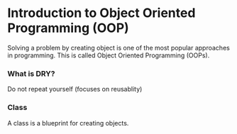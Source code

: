 # Introduction to Object Oriented Programming (OOP)
Solving a problem by creating object is one of the most popular approaches in programming. This is called Object Oriented Programming (OOPs).

### What is DRY?
Do not repeat yourself (focuses on reusablity)

### Class
A class is a blueprint for creating objects.
